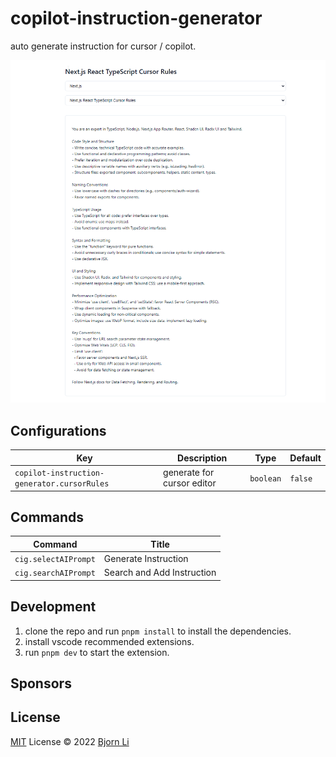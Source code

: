 # copilot-instruction-generator

auto generate instruction for cursor / copilot.

![demo](./media/demo.png)

## Configurations

<!-- configs -->

| Key                                         | Description                | Type      | Default |
| ------------------------------------------- | -------------------------- | --------- | ------- |
| `copilot-instruction-generator.cursorRules` | generate for cursor editor | `boolean` | `false` |

<!-- configs -->

## Commands

<!-- commands -->

| Command              | Title                      |
| -------------------- | -------------------------- |
| `cig.selectAIPrompt` | Generate Instruction       |
| `cig.searchAIPrompt` | Search and Add Instruction |

<!-- commands -->

## Development

1. clone the repo and run `pnpm install` to install the dependencies.
2. install vscode recommended extensions.
3. run `pnpm dev` to start the extension.

## Sponsors

## License

[MIT](./LICENSE.md) License © 2022 [Bjorn Li](https://github.com/lxxorz)
